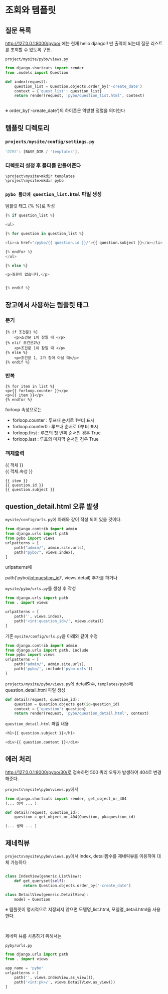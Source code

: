 # 조회와 템플릿


## 질문 목록

http://127.0.0.1:8000/pybo/ 에는 현재 hello django!! 만 출력이 되는데 질문 리스트를 조회할 수 있도록 구현.

`project/mysite/pybo/views.py`

``` python
from django.shortcuts import render
from .models import Question 

def index(request):
    question_list = Question.objects.order_by('-create_date')
    context = {'quest_list': question_list}
    return render(request, 'pybo/question_list.html', context)
    
```

※ order_by('-create_date')의 하이픈은 역방향 정렬을 의미한다 


## 템플릿 디렉토리 

###  `projects/mysite/config/settings.py`

``` python
'DIRS': [BASE_DIR / 'templates'],
```

### 디렉토리 설정 후 폴더를 만들어준다

```
\project\mysite>mkdir templates
\project\mysite>mkdir pybo
```

### `pybo 폴더에 question_list.html` 파일 생성

템플릿 태그 {% %}로 작성 

``` python 
{% if question_list %}

<ul>

{% for question in question_list %}

<li><a href="/pybo/{{ question.id }}/">{{ question.subject }}</a></li>

{% endfor %}
</ul>

{% else %}

<p>질문이 없습니다.</p>


{% endif %}
```

## 장고에서 사용하는 템플릿 태그 

### 분기

``` pythoh
{% if 조건문1 %}
    <p>조건문 1이 참일 때 </p>
{% elif 조건문2%}
    <p>조건문 1이 참일 때 </p>
{% else %}
    <p>조건문 1, 2가 참이 아닐 때</p>
{% endif %}

```

### 반복

```
{% for item in list %}
<p>{{ forloop.counter }}</p>
<p>{{ item }}</p>
{% endfor %}
```

forloop 속성으로는 

* forloop.counter : 루프내 순서로 1부터 표시
* forloop.counter0 : 루프내 순서로 0부터 표시
* forloop.first : 루프의 첫 번쩨 순서인 경우 True
* forloop.last : 루프의 마지막 순서인 경우 True



### 객체출력 

{{ 객체 }}   
{{ 객체.속성 }}

```
{{ item }}
{{ question.id }}
{{ question.subject }}
```



## question_detail.html 오류 발생 

`mysite/config/urls.py`에 아래와 같이 작성 되어 있을 것이다. 

``` python 
from django.contrib import admin
from django.urls import path
from pybo import views
urlpatterns = [
    path("admin/", admin.site.urls),
    path("pybo/", views.index),
]
```

urlpatterns에 

path('pybo/<int:question_id>/', views.detail) 추가를 하거나 




`mysite/pybo/urls.py`를 생성 후 작성

``` python 
from django.urls import path
from . import views

urlpatterns = [
    path('', views.index),
    path('<int:question_id>/', views.detail)
]
```

기존 `mysite/config/urls.py`을 아래와 같이 수정 

``` python 
from django.contrib import admin
from django.urls import path, include
from pybo import views
urlpatterns = [
    path("admin/", admin.site.urls),
    path('pybo/', include('pybo.urls'))
]
```





`projects/mysite/pybo/views.py`에 detail함수,
`templates/pybo`에 question_detail.html 파일 생성

``` python
def detail(request, question_id):
    question = Question.objects.get(id=question_id)
    context = {'question': question}
    return render(request, 'pybo/question_detail.html', context)
```



`question_detail.html` 파일 내용 

``` python 
<h1>{{ question.subject }}</h1>

<div>{{ question.content }}</div>
```



## 에러 처리 
http://127.0.0.1:8000/pybo/30/로 접속하면 500 쿼리 오류가 발생하여 404로 변경해준다.



`projects\mysite\pybo\views.py`에서 

``` python 
from django.shortcuts import render, get_object_or_404
(... 생략 ... )

def detail(request, question_id):
    question = get_object_or_404(Question, pk=question_id)

(... 생략 ... )
```



## 제네릭뷰
`projects\mysite\pybo\views.py`에서 index, detail함수를 제네릭뷰를 이용하여 대체 가능하다

``` python 

class IndexView(generic.ListView):
    def get_queryset(self):
        return Question.objects.order_by('-create_date')

class DetailView(generic.DetailView):
    model = Question 
```
※ 템플릿이 명시적으로 지정되지 않으면 모델명_list.html, 모델명_detail.html을 사용한다.

<br>

제네릭 뷰를 사용하기 위해서는

`pyby/urls.py`

``` python 
from django.urls import path
from . import views

app_name = 'pybo'
urlpatterns = [
    path('', views.IndexView.as_view()),
    path('<int:pk>/', views.DetailView.as_view())
]


```